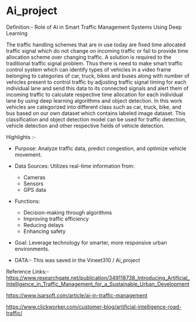 # Ai_project

Definition:- Role of AI in Smart Traffic Management Systems Using Deep Learning

The traffic handling schemes that are in use today are fixed time allocated traffic signal which do not change on incoming traffic or fail to provide time allocation scheme over changing traffic. A solution is required to the traditional traffic signal problem. Thus there is need to make smart traffic control system which can identify types of vehicles in a video frame belonging to categories of car, truck, bikes and buses along with number of vehicles present to control traffic by adjusting traffic signal timing for each individual lane and send this data to its connected signals and alert them of incoming traffic to calculate respective time allocation for each individual lane by using deep learning algorithms and object detection. In this work vehicles are categorized into different class such as car, truck, bike, and bus based on our own dataset which contains labeled image dataset. This classification and object detection model can be used for traffic detection, vehicle detection and other respective fields of vehicle detection.

Highlights :-

- Purpose: Analyze traffic data, predict congestion, and optimize vehicle movement.
- Data Sources: Utilizes real-time information from:
  - Cameras
  - Sensors
  - GPS data
- Functions:
  - Decision-making through algorithms
  - Improving traffic efficiency
  - Reducing delays
  - Enhancing safety
- Goal: Leverage technology for smarter, more responsive urban environments.

- DATA:- This was saved in the Vineet310 / Ai_project

Reference Links:-
https://www.researchgate.net/publication/349118738_Introducing_Artificial_Intelligence_in_Traffic_Management_for_a_Sustainable_Urban_Development

https://www.isarsoft.com/article/ai-in-traffic-management

https://www.clickworker.com/customer-blog/artificial-intelligence-road-traffic/
  
